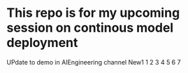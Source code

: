 # This repo is for my upcoming session on continous model deployment


UPdate to demo in AIEngineering channel
New1
1
2
3
4
5
6
7

